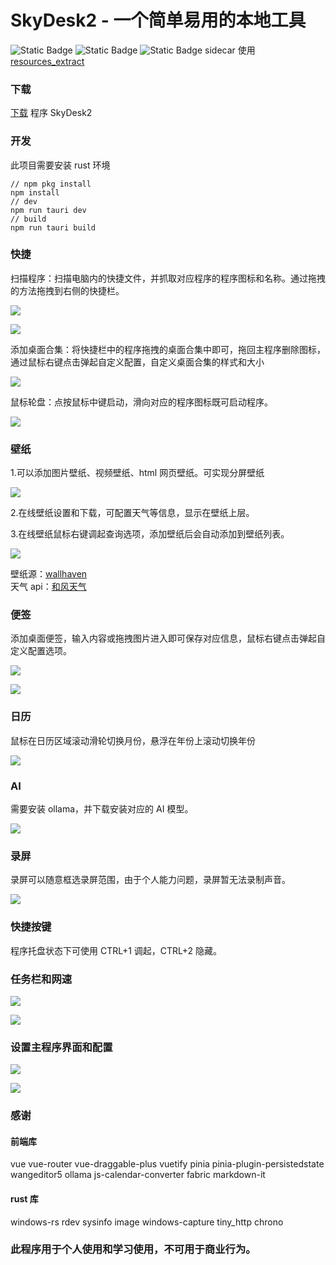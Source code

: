 # SkyDesk2 - 一个简单易用的本地工具

![Static Badge](https://img.shields.io/badge/Tauri-2.0.1-blue?logo=tauri)
![Static Badge](https://img.shields.io/badge/Rust-1.81.0-blue?logo=rust)
![Static Badge](https://img.shields.io/badge/vue3-vuetifyjs-gray)
sidecar 使用 [resources_extract](https://www.nirsoft.net/utils/resources_extract.html)

### 下载

[下载](https://github.com/angelbests/SkyDesk2/releases) 程序 SkyDesk2


### 开发
此项目需要安装 rust 环境

```
// npm pkg install
npm install
// dev
npm run tauri dev
// build
npm run tauri build
```

### 快捷

扫描程序：扫描电脑内的快捷文件，并抓取对应程序的程序图标和名称。通过拖拽的方法拖拽到右侧的快捷栏。

![](./screenshot/2.png)

![](./screenshot/1.png)

添加桌面合集：将快捷栏中的程序拖拽的桌面合集中即可，拖回主程序删除图标，通过鼠标右键点击弹起自定义配置，自定义桌面合集的样式和大小

![](./screenshot/13.png)

鼠标轮盘：点按鼠标中键启动，滑向对应的程序图标既可启动程序。

![](./screenshot/3.png)

### 壁纸

1.可以添加图片壁纸、视频壁纸、html 网页壁纸。可实现分屏壁纸<br/>

![](./screenshot/4.png)

2.在线壁纸设置和下载，可配置天气等信息，显示在壁纸上层。

3.在线壁纸鼠标右键调起查询选项，添加壁纸后会自动添加到壁纸列表。<br/>

![](./screenshot/7.png)

壁纸源：[wallhaven](https://wallhaven.cc/) <br/>
天气 api：[和风天气](https://www.qweather.com/)<br/>

### 便签

添加桌面便签，输入内容或拖拽图片进入即可保存对应信息，鼠标右键点击弹起自定义配置选项。

![](./screenshot/5.png)

![](./screenshot/6.png)

### 日历

鼠标在日历区域滚动滑轮切换月份，悬浮在年份上滚动切换年份

![](./screenshot/12.png)

### AI

需要安装 ollama，并下载安装对应的 AI 模型。

![](./screenshot/10.png)

### 录屏

录屏可以随意框选录屏范围，由于个人能力问题，录屏暂无法录制声音。

![](./screenshot/11.png)

### 快捷按键

程序托盘状态下可使用 CTRL+1 调起，CTRL+2 隐藏。

### 任务栏和网速

![](./screenshot/8.png)

![](./screenshot/9.png)

### 设置主程序界面和配置

![](./screenshot/15.png)

![](./screenshot/14.png)

### 感谢

#### 前端库

vue
vue-router
vue-draggable-plus
vuetify
pinia
pinia-plugin-persistedstate
wangeditor5
ollama
js-calendar-converter
fabric
markdown-it

#### rust 库

windows-rs
rdev
sysinfo
image
windows-capture
tiny_http
chrono

### 此程序用于个人使用和学习使用，不可用于商业行为。
